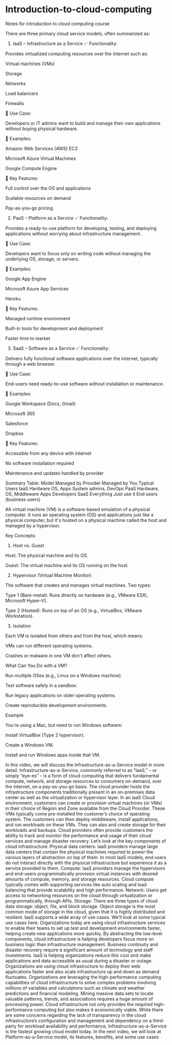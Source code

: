 # Introduction-to-cloud-computing
Notes for introduction to cloud computing course

There are three primary cloud service models, often summarized as:

1. IaaS – Infrastructure as a Service
✅ Functionality:

Provides virtualized computing resources over the internet such as:

Virtual machines (VMs)

Storage

Networks

Load balancers

Firewalls

🔧 Use Case:

Developers or IT admins want to build and manage their own applications without buying physical hardware.

🧩 Examples:

Amazon Web Services (AWS) EC2

Microsoft Azure Virtual Machines

Google Compute Engine

📌 Key Features:

Full control over the OS and applications

Scalable resources on demand

Pay-as-you-go pricing

2. PaaS – Platform as a Service
✅ Functionality:

Provides a ready-to-use platform for developing, testing, and deploying applications without worrying about infrastructure management.

🔧 Use Case:

Developers want to focus only on writing code without managing the underlying OS, storage, or servers.

🧩 Examples:

Google App Engine

Microsoft Azure App Services

Heroku

📌 Key Features:

Managed runtime environment

Built-in tools for development and deployment

Faster time to market

3. SaaS – Software as a Service
✅ Functionality:

Delivers fully functional software applications over the internet, typically through a web browser.

🔧 Use Case:

End-users need ready-to-use software without installation or maintenance.

🧩 Examples:

Google Workspace (Docs, Gmail)

Microsoft 365

Salesforce

Dropbox

📌 Key Features:

Accessible from any device with internet

No software installation required

Maintenance and updates handled by provider

Summary Table:
Model	Managed by Provider	Managed by You	Typical Users
IaaS	Hardware	OS, Apps	System admins, DevOps
PaaS	Hardware, OS, Middleware	Apps	Developers
SaaS	Everything	Just use it	End users (business users)


#A virtual machine (VM) is a software-based emulation of a physical computer. It runs an operating system (OS) and applications just like a physical computer, but it's hosted on a physical machine called the host and managed by a hypervisor.

Key Concepts:
1. Host vs. Guest

Host: The physical machine and its OS.

Guest: The virtual machine and its OS running on the host.

2. Hypervisor (Virtual Machine Monitor)

The software that creates and manages virtual machines. Two types:

Type 1 (Bare-metal): Runs directly on hardware (e.g., VMware ESXi, Microsoft Hyper-V).

Type 2 (Hosted): Runs on top of an OS (e.g., VirtualBox, VMware Workstation).

3. Isolation

Each VM is isolated from others and from the host, which means:

VMs can run different operating systems.

Crashes or malware in one VM don't affect others.

What Can You Do with a VM?

Run multiple OSes (e.g., Linux on a Windows machine).

Test software safely in a sandbox.

Run legacy applications on older operating systems.

Create reproducible development environments.

Example

You’re using a Mac, but need to run Windows software:

Install VirtualBox (Type 2 hypervisor).

Create a Windows VM.

Install and run Windows apps inside that VM.

In this video, we will discuss the Infrastructure-as-a-Service model in more detail. Infrastructure-as-a-Service, commonly referred to as “IaaS,” – or simply “eye-es” - is a form of cloud computing that delivers fundamental compute, network, and storage resources to consumers on-demand, over the internet, on a pay-as-you-go basis. The cloud provider hosts the infrastructure components traditionally present in an on-premises data center as well as the virtualization or hypervisor layer. In an IaaS Cloud environment, customers can create or provision virtual machines (or VMs) in their choice of Region and Zone available from the Cloud Provider. These VMs typically come pre-installed the customer’s choice of operating system. The customers can then deploy middleware, install applications, and run workloads on these VMs. They can also and create storage for their workloads and backups. 
Cloud providers often provide customers the ability to track and monitor the performance and usage of their cloud services and manage disaster recovery. Let’s look at the key components of cloud infrastructure: Physical data centers: IaaS providers manage large data centers that contain the physical machines required to power the various layers of abstraction on top of them. In most IaaS models, end users do not interact directly with the physical infrastructure but experience it as a service provided to them. Compute: IaaS providers manage the hypervisors and end-users programmatically provision virtual instances with desired amounts of compute, memory, and storage resources. Cloud compute typically comes with supporting services like auto scaling and load balancing that provide scalability and high performance. Network: Users get access to networking resources on the cloud through virtualization or programmatically, through APIs. Storage: There are three types of cloud data storage: object, file, and block storage. 
Object storage is the most common mode of storage in the cloud, given that it is highly distributed and resilient. IaaS supports a wide array of use cases. We’ll look at some typical use cases here. Organizations today are using cloud infrastructure services to enable their teams to set up test and development environments faster, helping create new applications more quickly. By abstracting the low-level components, cloud infrastructure is helping developers focus more on business logic than infrastructure management. Business continuity and disaster recovery require a significant amount of technology and staff investments. IaaS is helping organizations reduce this cost and make applications and data accessible as usual during a disaster or outage. 
Organizations are using cloud infrastructure to deploy their web applications faster and also scale infrastructure up and down as demand fluctuates. Organizations are leveraging the high-performance computing capabilities of cloud infrastructure to solve complex problems involving millions of variables and calculations such as climate and weather predictions and financial modeling. Mining massive data sets to locate valuable patterns, trends, and associations requires a huge amount of processing power. Cloud infrastructure not only provides the required high-performance computing but also makes it economically viable. While there are some concerns regarding the lack of transparency in the cloud infrastructure’s configuration and management and dependency on a third-party for workload availability and performance, Infrastructure-as-a-Service is the fastest growing cloud model today. In the next video, we will look at Platform-as-a-Service model, its features, benefits, and some use cases
